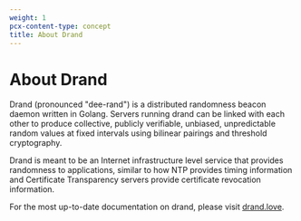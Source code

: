 ```yaml
---
weight: 1
pcx-content-type: concept
title: About Drand
---
```


# About Drand

Drand (pronounced "dee-rand") is a distributed randomness beacon daemon written in Golang. Servers running drand can be linked with each other to produce collective, publicly verifiable, unbiased, unpredictable random values at fixed intervals using bilinear pairings and threshold cryptography.

Drand is meant to be an Internet infrastructure level service that provides randomness to applications, similar to how NTP provides timing information and Certificate Transparency servers provide certificate revocation information.

For the most up-to-date documentation on drand, please visit [drand.love](https://drand.love).
